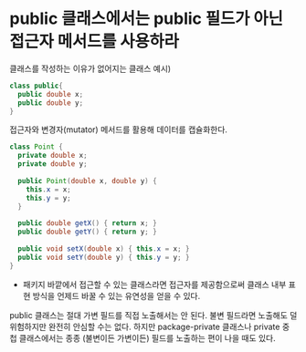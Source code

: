 # public 클래스에서는 public 필드가 아닌 접근자 메서드를 사용하라


클래스를 작성하는 이유가 없어지는 클래스
예시) 
```java
class public{
  public double x;
  public double y;
}
```

접근자와 변경자(mutator) 메서드를 활용해 데이터를 캡슐화한다.
```java
class Point {
  private double x;
  private double y;
  
  public Point(double x, double y) {
    this.x = x;
    this.y = y;
  }
  
  public double getX() { return x; }
  public double getY() { return y; }
  
  public void setX(double x) { this.x = x; }
  public void setY(double y) { this.y = y; }
}
```
* 패키지 바깥에서 접근할 수 있는 클래스라면 접근자를 제공함으로써 클래스 내부 표현 방식을 언제드 바꿀 수 있는 유연성을 얻을 수 있다.

public 클래스는 절대 가변 필드를 직접 노출해서는 안 된다. 불변 필드라면 노출해도 덜 위험하지만 완전히 안심할 수는 없다. 하지만 package-private 클래스나 private 중 첩 클래스에서는 종종 (불변이든 가변이든) 필드를 노출하는 편이 나을 때도 있다.

